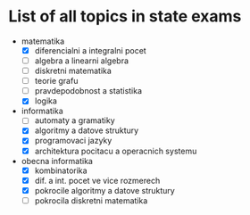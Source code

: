 # List of all topics in state exams

- matematika
  - [x] diferencialni a integralni pocet
  - [ ] algebra a linearni algebra
  - [ ] diskretni matematika
  - [ ] teorie grafu
  - [ ] pravdepodobnost a statistika
  - [x] logika

- informatika
  - [ ] automaty a gramatiky
  - [x] algoritmy a datove struktury
  - [x] programovaci jazyky
  - [x] architektura pocitacu a operacnich systemu

- obecna informatika
  - [x] kombinatorika
  - [x] dif. a int. pocet ve vice rozmerech
  - [x] pokrocile algoritmy a datove struktury
  - [ ] pokrocila diskretni matematika